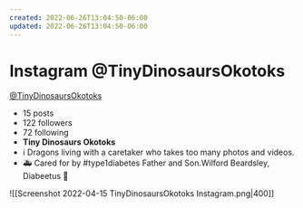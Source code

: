 ```yaml
---
created: 2022-06-26T13:04:50-06:00
updated: 2022-06-26T13:04:50-06:00
---
```

# Instagram @TinyDinosaursOkotoks

[@TinyDinosaursOkotoks](https://www.instagram.com/TinyDinosaursOkotoks/)


- 15 posts
- 122 followers
- 72 following
- **Tiny Dinosaurs Okotoks**
- ℹ Dragons living with a caretaker who takes too many photos and videos.
- 🚑 Cared for by #type1diabetes Father and Son.Wilford Beardsley, Diabeetus 🐲

![[Screenshot 2022-04-15 TinyDinosaursOkotoks Instagram.png|400]]


